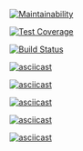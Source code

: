 [![Maintainability](https://api.codeclimate.com/v1/badges/a99a88d28ad37a79dbf6/maintainability)](https://codeclimate.com/github/codeclimate/codeclimate/maintainability)

[![Test Coverage](https://api.codeclimate.com/v1/badges/a99a88d28ad37a79dbf6/test_coverage)](https://codeclimate.com/github/codeclimate/codeclimate/test_coverage)

[![Build Status](https://travis-ci.org/strdmitriy/project-lvl2-s389.svg?branch=master)](https://travis-ci.org/strdmitriy/project-lvl2-s389)

[![asciicast](https://asciinema.org/a/QsEuP3vvv00WkBmaZYIJSUaAH.svg)](https://asciinema.org/a/QsEuP3vvv00WkBmaZYIJSUaAH)

[![asciicast](https://asciinema.org/a/72URhWaFDPqYUuYIvKg98K0tM.svg)](https://asciinema.org/a/72URhWaFDPqYUuYIvKg98K0tM)

[![asciicast](https://asciinema.org/a/gZs0vJDXC5W0IYkhX2oJ7lY7V.svg)](https://asciinema.org/a/gZs0vJDXC5W0IYkhX2oJ7lY7V)

[![asciicast](https://asciinema.org/a/Ae3FZdUn8ajuxjmyiJFg4pHvL.svg)](https://asciinema.org/a/Ae3FZdUn8ajuxjmyiJFg4pHvL)

[![asciicast](https://asciinema.org/a/XWTTlsIghAy6ZWSLaOk68ZyFl.svg)](https://asciinema.org/a/XWTTlsIghAy6ZWSLaOk68ZyFl)